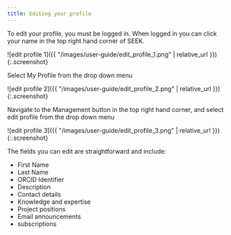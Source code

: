 ```yaml
---
title: Editing your profile
---
```


To edit your profile, you must be logged in. When logged in you can click your name in the top right hand corner of SEEK.

![edit profile 1]({{ "/images/user-guide/edit_profile_1.png" | relative_url }}){:.screenshot}

Select My Profile from the drop down menu

![edit profile 2]({{ "/images/user-guide/edit_profile_2.png" | relative_url }}){:.screenshot}

Navigate to the Management button in the top right hand corner, and select edit profile from the drop down menu

![edit profile 3]({{ "/images/user-guide/edit_profile_3.png" | relative_url }}){:.screenshot}

The fields you can edit are straightforward and include:

* First Name
* Last Name
* ORCID Identifier
* Description
* Contact details
* Knowledge and expertise
* Project positions
* Email announcements
* subscriptions
